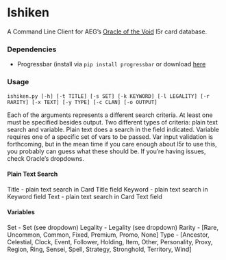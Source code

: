 # Ishiken
A Command Line Client for AEG’s [Oracle of the Void](oracleofthevoid.com) l5r card database.

### Dependencies
* Progressbar (install via `pip install progressbar` or download [here](https://code.google.com/p/python-progressbar/)

### Usage
`ishiken.py [-h] [-t TITLE] [-s SET] [-k KEYWORD] [-l LEGALITY] [-r RARITY] [-x TEXT] [-y TYPE] [-c CLAN] [-o OUTPUT]`

Each of the arguments represents a different search criteria. At least one must be specified besides output. Two different types of criteria: plain text search and variable. Plain text does a search in the field indicated. Variable requires one of a specific set of vars to be passed. Var input validation is forthcoming, but in the mean time if you care enough about l5r to use this, you probably can guess what these should be. If you’re having issues, check Oracle’s dropdowns. 

#### Plain Text Search

Title - plain text search in Card Title field
Keyword - plain text search in Keyword field
Text - plain text search in Card Text field

#### Variables
Set - Set (see dropdown)
Legality - Legality (see dropdown)
Rarity - [Rare, Uncommon, Common, Fixed, Premium, Promo, None]
Type - [Ancestor, Celestial, Clock, Event, Follower, Holding, Item, Other, Personality, Proxy, Region, Ring, Sensei, Spell, Strategy, Stronghold, Territory, Wind]